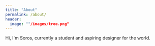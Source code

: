 ```yaml
---
title: "About"
permalink: /about/
header:
  image: ""/images/tree.png"
---
```


Hi, I'm Soros, currently a student and aspiring designer for the world.
